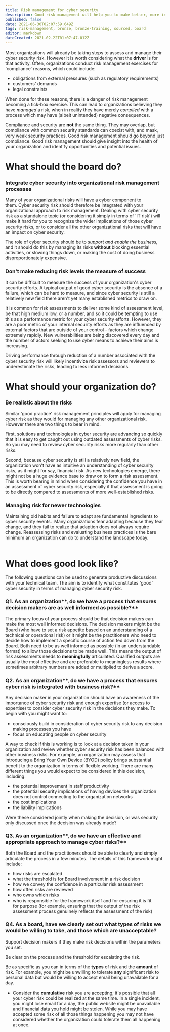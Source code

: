 ```yaml
---
title: Risk management for cyber security
description: Good risk management will help you to make better, more informed decisions about your cyber security.
published: false
date: 2021-06-30T02:07:59.649Z
tags: risk-management, bronze, bronze-training, sourced, board
editor: markdown
dateCreated: 2021-02-22T01:07:47.012Z
---
```


Most organizations will already be taking steps to assess and manage their cyber security risk. However it is worth considering what the **driver** is for that activity. Often, organizations conduct risk management exercises for 'compliance' reasons, which could include:

-   obligations from external pressures (such as regulatory requirements)
-   customers' demands
-   legal constraints

When done for these reasons, there is a danger of risk management becoming a tick-box exercise. This can lead to organizations believing they have *managed* a risk, when in reality they have merely *complied* with a process which may have (albeit unintended) negative consequences.

Compliance and security are **not** the same thing. They may overlap, but compliance with common security standards can coexist with, and mask, very weak security practices. Good risk management should go beyond just compliance. Good risk management should give insight into the health of your organization and identify opportunities and potential issues. 

# What should the board do?

### **Integrate cyber security into** organizational **risk management processes**

Many of your organizational risks will have a cyber component to them. Cyber security risk should therefore be integrated with your organizational approach to risk management. Dealing with cyber security risk as a standalone topic (or considering it simply in terms of 'IT risk') will make it hard for you to recognize the wider implications of those cyber security risks, or to consider all the other organizational risks that will have an impact on cyber security.

The role of cyber security should be to *support and enable the business,* and it should do this by managing its risks **without** blocking essential activities, or slowing things down, or making the cost of doing business disproportionately expensive.

###   **Don't make reducing risk levels the measure of success**

It can be difficult to measure the success of your organization's cyber security efforts. A typical output of good cyber security is the absence of a failure, which can be hard to measure, and since cyber security is still a relatively new field there aren't yet many established metrics to draw on.

It is common for risk assessments to deliver some kind of assessment level, be that high medium low, or a number, and so it could be tempting to use this as a performance metric for your cyber security efforts. However, they are a poor metric of your internal security efforts as they are influenced by external factors that are outside of your control - factors which change extremely rapidly. New vulnerabilities are being discovered every day and the number of actors seeking to use cyber means to achieve their aims is increasing.  

Driving performance through reduction of a number associated with the cyber security risk will likely incentivize risk assessors and reviewers to underestimate the risks, leading to less informed decisions. 

# What should your organization do?

### **Be realistic about the risks**

Similar 'good practice' risk management principles will apply for managing cyber risk as they would for managing any other organizational risk. However there are two things to bear in mind.

First, solutions and technologies in cyber security are advancing so quickly that it is easy to get caught out using outdated assessments of cyber risks. So you may need to review cyber security risks more regularly than other risks.

Second, because cyber security is still a relatively new field, the organization won't have as intuitive an understanding of cyber security risks, as it might for say, financial risk. As new technologies emerge, there might not be a huge evidence base to draw on to form a risk assessment. This is worth bearing in mind when considering the confidence you have in an assessment of cyber security risk, especially if that assessment is going to be directly compared to assessments of more well-established risks. 

### **Managing risk for newer technologies**

Maintaining old habits and failure to adapt are fundamental ingredients to cyber security events.  Many organizations fear adapting because they fear change, and they fail to realize that adaption does not always require change. Reassessing risks and evaluating business practices is the bare minimum an organization can do to understand the landscape today.   
 

# What does good look like?

The following questions can be used to generate productive discussions with your technical team. The aim is to identify what constitutes 'good' cyber security in terms of managing cyber security risk.

###   **Q1. As an** organization**, do we have a process that ensures decision makers are as well informed as possible?**

The primary focus of your process should be that decision makers can make the most well informed decisions. The decision makers might be the Board (who have to set a risk appetite based on an understanding of a technical or operational risk) or it might be the practitioners who need to decide how to implement a specific course of action fed down from the Board. Both need to be as well informed as possible (in an understandable format) to allow those decisions to be made well. This means the output of risk assessments needs to **meaningfully** articulated. Qualified outputs are usually the most effective and are preferable to meaningless results where sometimes arbitrary numbers are added or multiplied to derive a score.

###   **Q2. As an** organization**, do we have a process that ensures cyber risk is integrated with business risk?**

Any decision maker in your organization should have an awareness of the importance of cyber security risk and enough expertise (or access to expertise) to consider cyber security risk in the decisions they make. To begin with you might want to:

-   consciously build in consideration of cyber security risk to any decision making processes you have
-   focus on educating people on cyber security

A way to check if this is working is to look at a decision taken in your organization and review whether cyber security risk has been balanced with other business risks. For example, an organization may assess that introducing a Bring Your Own Device (BYOD) policy brings substantial benefit to the organization in terms of flexible working. There are many different things you would expect to be considered in this decision, including:

-   the potential improvement in staff productivity
-   the potential security implications of having devices the organization does not control connecting to the organization networks
-   the cost implications
-   the liability implications

Were these considered jointly when making the decision, or was security only discussed once the decision was already made?

###   **Q3. As an** organization**, do we have an effective and appropriate approach to manage cyber risks?**

Both the Board and the practitioners should be able to clearly and simply articulate the process in a few minutes. The details of this framework might include:

-   how risks are escalated
-   what the threshold is for Board involvement in a risk decision
-   how we convey the confidence in a particular risk assessment
-   how often risks are reviewed
-   who owns which risks
-   who is responsible for the framework itself and for ensuring it is fit for purpose (for example, ensuring that the output of the risk assessment process genuinely reflects the assessment of the risk)

###   **Q4. As a board, have we clearly set out what types of risks we would be willing to take, and those which are unacceptable?**

Support decision makers if they make risk decisions within the parameters you set.

Be clear on the process and the threshold for escalating the risk.

Be as specific as you can in terms of the **types** of risk and the **amount** of risk. For example, you might be unwilling to tolerate **any** significant risk to personal data but would be willing to accept email being unavailable for a day.

-   Consider the **cumulative** risk you are accepting; it's possible that all your cyber risk could be realized at the same time. In a single incident, you might lose email for a day, the public website might be unavailable and financial data you hold might be stolen. While you may have accepted some risk of all those things happening you may not have considered whether the organization could tolerate them all happening at once.